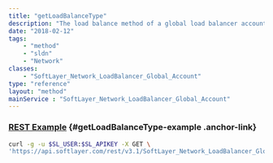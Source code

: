 ```yaml
---
title: "getLoadBalanceType"
description: "The load balance method of a global load balancer account"
date: "2018-02-12"
tags:
    - "method"
    - "sldn"
    - "Network"
classes:
    - "SoftLayer_Network_LoadBalancer_Global_Account"
type: "reference"
layout: "method"
mainService : "SoftLayer_Network_LoadBalancer_Global_Account"
---
```


### [REST Example](#getLoadBalanceType-example) <a href="/article/rest/"><i class="fas fa-question"></i></a> {#getLoadBalanceType-example .anchor-link} 
```bash
curl -g -u $SL_USER:$SL_APIKEY -X GET \
'https://api.softlayer.com/rest/v3.1/SoftLayer_Network_LoadBalancer_Global_Account/{SoftLayer_Network_LoadBalancer_Global_AccountID}/getLoadBalanceType'
```
